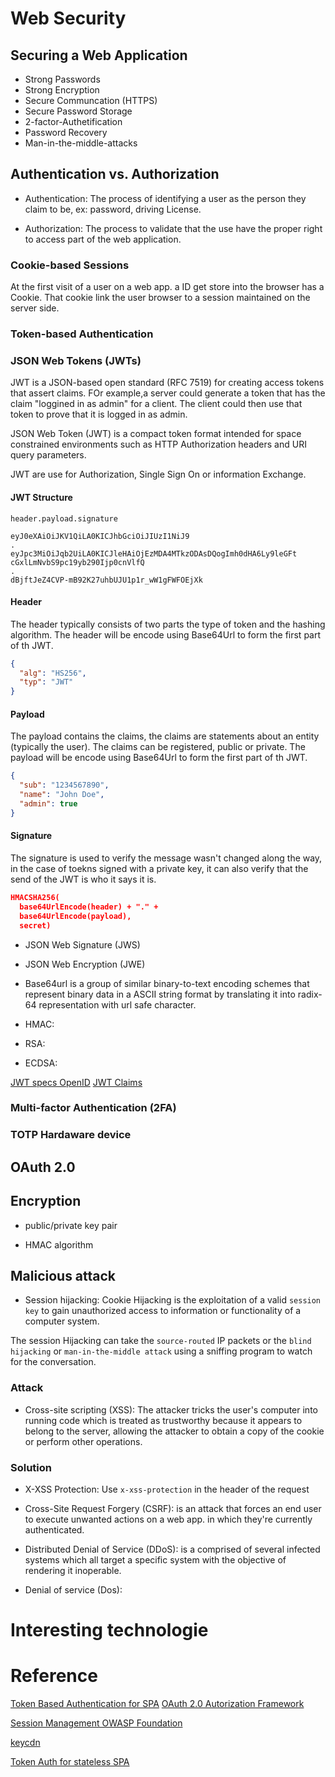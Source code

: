 
# Web Security

## Securing a Web Application

- Strong Passwords
- Strong Encryption
- Secure Communcation (HTTPS)
- Secure Password Storage
- 2-factor-Authetification
- Password Recovery
- Man-in-the-middle-attacks

## Authentication vs. Authorization

- Authentication: The process of identifying a user as the person they claim to be, ex: password, driving License.

- Authorization: The process to validate that the use have the proper right to access part of the web application.

### Cookie-based Sessions

At the first visit of a user on a web app. a ID get store into the browser has a Cookie. That cookie link the user browser to a session maintained on the server side.

### Token-based Authentication

### JSON Web Tokens (JWTs)

JWT is a JSON-based open standard (RFC 7519) for creating access tokens that assert claims.
FOr example,a server could generate a token that has the claim "loggined in as admin" for a client. The client could then use that token to prove that it is logged in as admin.

JSON Web Token (JWT) is a compact token format intended for space constrained environments such as HTTP Authorization headers and URI query parameters.

JWT are use for Authorization, Single Sign On or information Exchange.

#### JWT Structure

`header.payload.signature`

```
eyJ0eXAiOiJKV1QiLA0KICJhbGciOiJIUzI1NiJ9
.
eyJpc3MiOiJqb2UiLA0KICJleHAiOjEzMDA4MTkzODAsDQogImh0dHA6Ly9leGFt
cGxlLmNvbS9pc19yb290Ijp0cnVlfQ
.
dBjftJeZ4CVP-mB92K27uhbUJU1p1r_wW1gFWFOEjXk
```

#### Header

The header typically consists of two parts the type of token and the hashing algorithm. The header will be encode using Base64Url to form the first part of th JWT.

```json
{
  "alg": "HS256",
  "typ": "JWT"
}
```

#### Payload

The payload contains the claims, the claims are statements about an entity (typically the user). The claims can be registered, public or private. The payload will be encode using Base64Url to form the first part of th JWT.

```json
{
  "sub": "1234567890",
  "name": "John Doe",
  "admin": true
}
```

#### Signature

The signature is used to verify the message wasn't changed along the way, in the case of toekns signed with a private key, it can also verify that the send of the JWT is who it says it is.

```json
HMACSHA256(
  base64UrlEncode(header) + "." +
  base64UrlEncode(payload),
  secret)
```

- JSON Web Signature (JWS)

- JSON Web Encryption (JWE)

- Base64url is a group of similar binary-to-text encoding schemes that represent binary data in a ASCII string format by translating it into radix-64 representation with url safe character.

- HMAC:

- RSA:

- ECDSA:

[JWT specs OpenID](https://openid.net/specs/draft-jones-json-web-token-07.html#anchor1)
[JWT Claims](https://www.iana.org/assignments/jwt/jwt.xhtml)

### Multi-factor Authentication (2FA)

### TOTP Hardaware device

## OAuth 2.0

## Encryption

- public/private key pair

- HMAC algorithm

## Malicious attack

- Session hijacking: Cookie Hijacking is the exploitation of a valid `session key` to gain unauthorized access to information or functionality of a computer system.

The session Hijacking can take the `source-routed` IP packets or the `blind hijacking` or `man-in-the-middle attack` using a sniffing program to watch for the conversation.

### Attack

- Cross-site scripting (XSS): The attacker tricks the user's computer into running code which is treated as trustworthy because it appears to belong to the server, allowing the attacker to obtain a copy of the cookie or perform other operations.

### Solution

- X-XSS Protection: Use `x-xss-protection` in the header of the request

- Cross-Site Request Forgery (CSRF): is an attack that forces an end user to execute unwanted actions on a web app. in which they're currently authenticated.

- Distributed Denial of Service (DDoS): is a comprised of several infected systems which all target a specific system with the objective of rendering it inoperable.

- Denial of service (Dos):

# Interesting technologie

# Reference

[Token Based Authentication for SPA](https://stormpath.com/blog/token-auth-spa)
[OAuth 2.0 Autorization Framework](https://tools.ietf.org/html/rfc6749)

[Session Management OWASP Foundation](https://www.owasp.org/index.php/Session_Management_Cheat_Sheet)

[keycdn](https://www.keycdn.com/blog/x-xss-protection/)

[Token Auth for stateless SPA](https://medium.com/lightrail/getting-token-authentication-right-in-a-stateless-single-page-application-57d0c6474e3)
